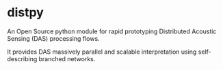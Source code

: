 # distpy
An Open Source python module for rapid prototyping Distributed Acoustic Sensing (DAS) processing flows.

It provides DAS massively parallel and scalable interpretation using self-describing branched networks.



